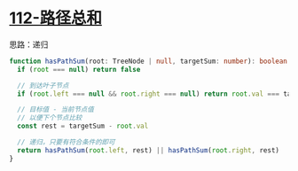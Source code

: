 # [112-路径总和](https://leetcode-cn.com/problems/path-sum/)

思路：递归

```ts
function hasPathSum(root: TreeNode | null, targetSum: number): boolean {
  if (root === null) return false

  // 到达叶子节点
  if (root.left === null && root.right === null) return root.val === targetSum

  // 目标值 - 当前节点值
  // 以便下个节点比较
  const rest = targetSum - root.val

  // 递归，只要有符合条件的即可
  return hasPathSum(root.left, rest) || hasPathSum(root.right, rest)
}
```

